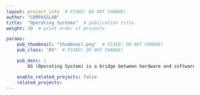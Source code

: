 ```yaml
---
layout: project_info  # FIXED! DO NOT CHANGE!
author: "COMPASSLAB"
title:  "Operating Systems"  # publication title
weight: 30  # print order of projects

params:
    pub_thumbnail: "thumbnail.png"  # FIXED! DO NOT CHANGE!
    pub_class: "OS"  # FIXED! DO NOT CHANGE!

    pub_desc: |
        OS (Operating System) is a bridge between hardware and software, managing resources such as memory, processors, and storage devices efficiently. OS enables abstraction and standardization across diverse hardware platforms, making itself crucial in modern computer architectures. Furthermore, operating systems enforce security mechanisms to protect data and resources from unauthorized access or malicious software.

    enable_related_projects: false
    related_projects:
---
```

